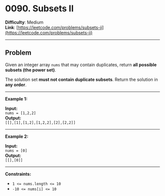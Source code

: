 # 0090. Subsets II

**Difficulty**: Medium  
**Link**: [https://leetcode.com/problems/subsets-ii](https://leetcode.com/problems/subsets-ii)

---

## Problem

Given an integer array `nums` that may contain duplicates, return **all possible subsets (the power set)**.

The solution set **must not contain duplicate subsets**. Return the solution in **any order**.

---

**Example 1:**

**Input:**  
`nums = [1,2,2]`  
**Output:**  
`[[],[1],[1,2],[1,2,2],[2],[2,2]]`

---

**Example 2:**

**Input:**  
`nums = [0]`  
**Output:**  
`[[],[0]]`

---

**Constraints:**

- `1 <= nums.length <= 10`
- `-10 <= nums[i] <= 10`

